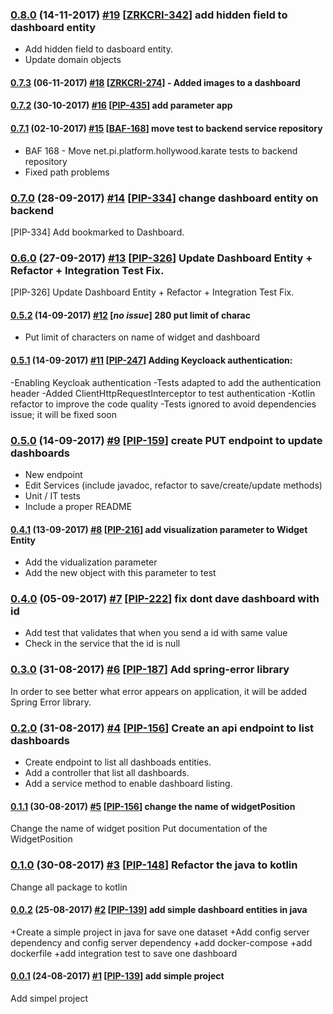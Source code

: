 ### [0.8.0](https://bitbucket.pibenchmark.com/projects/HOL/repos/hollywood-service/browse?at=refs%2Ftags%2Fv0.8.0) (14-11-2017) [#19](https://bitbucket.pibenchmark.com/projects/HOL/repos/hollywood-service/pull-requests/19/overview) [[ZRKCRI-342](https://jira.pibenchmark.com/browse/ZRKCRI-342)] add hidden field to dashboard entity

+ Add hidden field to dasboard entity.
+ Update domain objects

#### [0.7.3](https://bitbucket.pibenchmark.com/projects/HOL/repos/hollywood-service/browse?at=refs%2Ftags%2Fv0.7.3) (06-11-2017) [#18](https://bitbucket.pibenchmark.com/projects/HOL/repos/hollywood-service/pull-requests/18/overview) [[ZRKCRI-274](https://jira.pibenchmark.com/browse/ZRKCRI-274)] - Added images to a dashboard

#### [0.7.2](https://bitbucket.pibenchmark.com/projects/HOL/repos/hollywood-service/browse?at=refs%2Ftags%2Fv0.7.2) (30-10-2017) [#16](https://bitbucket.pibenchmark.com/projects/HOL/repos/hollywood-service/pull-requests/16/overview) [[PIP-435](https://jira.pibenchmark.com/browse/PIP-435)] add parameter app

#### [0.7.1](https://bitbucket.pibenchmark.com/projects/HOL/repos/hollywood-service/browse?at=refs%2Ftags%2Fv0.7.1) (02-10-2017) [#15](https://bitbucket.pibenchmark.com/projects/HOL/repos/hollywood-service/pull-requests/15/overview) [[BAF-168](https://jira.pibenchmark.com/browse/BAF-168)] move test to backend service repository

* BAF 168 - Move net.pi.platform.hollywood.karate tests to backend repository
* Fixed path problems

### [0.7.0](https://bitbucket.pibenchmark.com/projects/HOL/repos/hollywood-service/browse?at=refs%2Ftags%2Fv0.7.0) (28-09-2017) [#14](https://bitbucket.pibenchmark.com/projects/HOL/repos/hollywood-service/pull-requests/14/overview) [[PIP-334](https://jira.pibenchmark.com/browse/PIP-334)] change dashboard entity on backend

[PIP-334] Add bookmarked to Dashboard.

### [0.6.0](https://bitbucket.pibenchmark.com/projects/HOL/repos/hollywood-service/browse?at=refs%2Ftags%2Fv0.6.0) (27-09-2017) [#13](https://bitbucket.pibenchmark.com/projects/HOL/repos/hollywood-service/pull-requests/13/overview) [[PIP-326](https://jira.pibenchmark.com/browse/PIP-326)] Update Dashboard Entity + Refactor + Integration Test Fix.

[PIP-326] Update Dashboard Entity + Refactor + Integration Test Fix.

#### [0.5.2](https://bitbucket.pibenchmark.com/projects/HOL/repos/hollywood-service/browse?at=refs%2Ftags%2Fv0.5.2) (14-09-2017) [#12](https://bitbucket.pibenchmark.com/projects/HOL/repos/hollywood-service/pull-requests/12/overview) [*no issue*] 280 put limit of charac

* Put limit of characters on name of widget and dashboard

#### [0.5.1](https://bitbucket.pibenchmark.com/projects/HOL/repos/hollywood-service/browse?at=refs%2Ftags%2Fv0.5.1) (14-09-2017) [#11](https://bitbucket.pibenchmark.com/projects/HOL/repos/hollywood-service/pull-requests/11/overview) [[PIP-247](https://jira.pibenchmark.com/browse/PIP-247)] Adding Keycloack authentication:

-Enabling Keycloak authentication
 -Tests adapted to add the authentication header
 -Added ClientHttpRequestInterceptor to test authentication
 -Kotlin refactor to improve the code quality
 -Tests ignored to avoid dependencies issue; it will be fixed soon

### [0.5.0](https://bitbucket.pibenchmark.com/projects/HOL/repos/hollywood-service/browse?at=refs%2Ftags%2Fv0.5.0) (14-09-2017) [#9](https://bitbucket.pibenchmark.com/projects/HOL/repos/hollywood-service/pull-requests/9/overview) [[PIP-159](https://jira.pibenchmark.com/browse/PIP-159)] create PUT endpoint to update dashboards

- New endpoint
- Edit Services (include javadoc, refactor to save/create/update methods)
- Unit / IT tests
- Include a proper README

#### [0.4.1](https://bitbucket.pibenchmark.com/projects/HOL/repos/hollywood-service/browse?at=refs%2Ftags%2Fv0.4.1) (13-09-2017) [#8](https://bitbucket.pibenchmark.com/projects/HOL/repos/hollywood-service/pull-requests/8/overview) [[PIP-216](https://jira.pibenchmark.com/browse/PIP-216)] add visualization parameter to Widget Entity

* Add the vidualization parameter
* Add the new object with this parameter to test

### [0.4.0](https://bitbucket.pibenchmark.com/projects/HOL/repos/hollywood-service/browse?at=refs%2Ftags%2Fv0.4.0) (05-09-2017) [#7](https://bitbucket.pibenchmark.com/projects/HOL/repos/hollywood-service/pull-requests/7/overview) [[PIP-222](https://jira.pibenchmark.com/browse/PIP-222)] fix dont dave dashboard with id

+ Add test that validates that when you send a id with same value
+ Check in the service that the id is null

### [0.3.0](https://bitbucket.pibenchmark.com/projects/HOL/repos/hollywood-service/browse?at=refs%2Ftags%2Fv0.3.0) (31-08-2017) [#6](https://bitbucket.pibenchmark.com/projects/HOL/repos/hollywood-service/pull-requests/6/overview) [[PIP-187](https://jira.pibenchmark.com/browse/PIP-187)] Add spring-error library

In order to see better what error appears on application, it will be added Spring Error library.

### [0.2.0](https://bitbucket.pibenchmark.com/projects/HOL/repos/hollywood-service/browse?at=refs%2Ftags%2Fv0.2.0) (31-08-2017) [#4](https://bitbucket.pibenchmark.com/projects/HOL/repos/hollywood-service/pull-requests/4/overview) [[PIP-156](https://jira.pibenchmark.com/browse/PIP-156)] Create an api endpoint to list dashboards

* Create endpoint to list all dashboads entities.
* Add a controller that list all dashboards.
* Add a service method to enable dashboard listing.

#### [0.1.1](https://bitbucket.pibenchmark.com/projects/HOL/repos/hollywood-service/browse?at=refs%2Ftags%2Fv0.1.1) (30-08-2017) [#5](https://bitbucket.pibenchmark.com/projects/HOL/repos/hollywood-service/pull-requests/5/overview) [[PIP-156](https://jira.pibenchmark.com/browse/PIP-156)] change the name of widgetPosition

Change the name of widget position
Put documentation of the  WidgetPosition

### [0.1.0](https://bitbucket.pibenchmark.com/projects/HOL/repos/hollywood-service/browse?at=refs%2Ftags%2Fv0.1.0) (30-08-2017) [#3](https://bitbucket.pibenchmark.com/projects/HOL/repos/hollywood-service/pull-requests/3/overview) [[PIP-148](https://jira.pibenchmark.com/browse/PIP-148)] Refactor  the  java to kotlin

Change all package to kotlin

#### [0.0.2](https://bitbucket.pibenchmark.com/projects/HOL/repos/hollywood-service/browse?at=refs%2Ftags%2Fv0.0.2) (25-08-2017) [#2](https://bitbucket.pibenchmark.com/projects/HOL/repos/hollywood-service/pull-requests/2/overview) [[PIP-139](https://jira.pibenchmark.com/browse/PIP-139)] add simple dashboard entities in java

+Create a simple project in java for save one dataset
+Add config server dependency and config server dependency
+add docker-compose
+add dockerfile
+add integration test to save one dashboard

#### [0.0.1](https://bitbucket.pibenchmark.com/projects/HOL/repos/hollywood-service/browse?at=refs%2Ftags%2Fv0.0.1) (24-08-2017) [#1](https://bitbucket.pibenchmark.com/projects/HOL/repos/hollywood-service/pull-requests/1/overview) [[PIP-139](https://jira.pibenchmark.com/browse/PIP-139)] add simple project

Add simpel project

